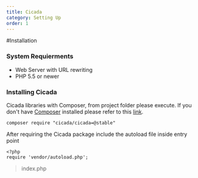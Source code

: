 ```yaml
---
title: Cicada
category: Setting Up
order: 1
---
```

#Installation

### System Requierments
- Web Server with URL rewriting
- PHP 5.5 or newer

### Installing Cicada

Cicada libraries with Composer, from project folder please execute. If you don't have [Composer](https://getcomposer.org/) installed please refer to this [link](https://getcomposer.org/doc/00-intro.md).

```
composer require "cicada/cicada=@stable"
```

After requiring the Cicada package include the autoload file inside entry point

```
<?php
require 'vendor/autoload.php';
```
> index.php




